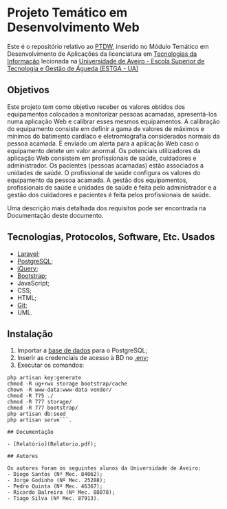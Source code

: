 # Projeto Temático em Desenvolvimento Web

Este é o repositório relativo ao [PTDW](https://www.ua.pt/estga/uc/5163), inserido no Módulo Temático em Desenvolvimento de Aplicações da licenciatura em [Tecnologias da Informação](https://www.ua.pt/estga/course/63/?p=2) lecionada na [Universidade de Aveiro - Escola Superior de Tecnologia e Gestão de Águeda (ESTGA - UA)](https://www.ua.pt/estga/Default.aspx)

## Objetivos

Este projeto tem como objetivo receber os valores obtidos dos equipamentos colocados a monitorizar pessoas acamadas, apresentá-los numa aplicação Web e calibrar esses mesmos equipamentos. A calibração do equipamento consiste em definir a gama de valores de máximos e mínimos do batimento cardíaco e eletromiografia considerados normais da pessoa acamada. É enviado um alerta para a aplicação Web caso o equipamento detete um valor anormal. Os potenciais utilizadores da aplicação Web consistem em profissionais de saúde, cuidadores e administrador. Os pacientes (pessoas acamadas) estão associados a unidades de saúde. O profissional de saúde configura os valores do equipamento da pessoa acamada. A gestão dos equipamentos, profissionais de saúde e unidades de saúde é feita pelo administrador e a gestão dos cuidadores e pacientes é feita pelos profissionais de saúde.

Uma descrição mais detalhada dos requisitos pode ser encontrada na Documentação deste documento. 

## Tecnologias, Protocolos, Software, Etc. Usados

- [Laravel](https://laravel.com/);
- [PostgreSQL](https://www.postgresql.org/);
- [jQuery](https://jquery.com/);
- [Bootstrap](https://getbootstrap.com/);
- JavaScript;
- CSS;
- HTML;
- [Git](https://git-scm.com/);
- UML.

## Instalação

1. Importar a [base de dados](database.sql) para o PostgreSQL;
1. Inserir as credenciais de acesso à BD no [.env](app/.env);
1. Executar os comandos:
```composer install
php artisan key:generate
chmod -R ug+rwx storage bootstrap/cache
chown -R www-data:www-data vendor/
chmod -R 775 ./
chmod -R 777 storage/
chmod -R 777 bootstrap/
php artisan db:seed
php artisan serve```.

## Documentação

- [Relatório](Relatorio.pdf);

## Autores

Os autores foram os seguintes alunos da Universidade de Aveiro:
- Diogo Santos (Nº Mec. 84062);
- Jorge Godinho (Nº Mec. 25288);            
- Pedro Quinta (Nº Mec. 46367);    
- Ricardo Balreira (Nº Mec. 88078); 
- Tiago Silva (Nº Mec. 87913).     
